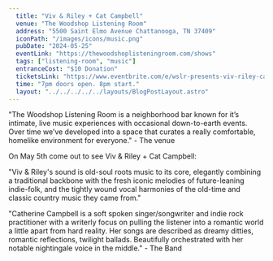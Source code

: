 ```yaml
---
  title: "Viv & Riley + Cat Campbell"
  venue: "The Woodshop Listening Room"
  address: "5500 Saint Elmo Avenue Chattanooga, TN 37409"
  iconPath: "/images/icons/music.png"
  pubDate: "2024-05-25"
  eventLink: "https://thewoodshoplisteningroom.com/shows"
  tags: ["listening-room", "music"]
  entranceCost: "$10 Donation"
  ticketsLink: "https://www.eventbrite.com/e/wslr-presents-viv-riley-cat-campbell-tickets-816023707877"
  time: "7pm doors open. 8pm start."
  layout: "../../../../../layouts/BlogPostLayout.astro"
---
```


"The Woodshop Listening Room is a neighborhood bar known for it’s intimate, live music experiences with occasional down-to-earth events. Over time we’ve developed into a space that curates a really comfortable, homelike environment for everyone." - The venue

On May 5th come out to see Viv & Riley + Cat Campbell:

"Viv & Riley's sound is old-soul roots music to its core, elegantly combining a traditional backbone with the fresh iconic melodies of future-leaning indie-folk, and the tightly wound vocal harmonies of the old-time and classic country music they came from." 

"Catherine Campbell is a soft spoken singer/songwriter and indie rock practitioner with a writerly focus on pulling the listener into a romantic world a little apart from hard reality. Her songs are described as dreamy ditties, romantic reflections, twilight ballads. Beautifully orchestrated with her notable nightingale voice in the middle." - The Band
